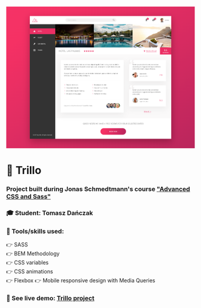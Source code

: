 ![trillo.png](gh/trillo.png)
# 🌴 Trillo
### Project built during Jonas Schmedtmann's course  ["Advanced CSS and Sass"](https://www.udemy.com/course/advanced-css-and-sass/)

### 🎓 Student: Tomasz Dańczak
### 🧰 Tools/skills used:
👉 SASS  
👉 BEM Methodology  
👉 CSS variables  
👉 CSS animations    
👉 Flexbox 
👉 Mobile responsive design with Media Queries  

### 🚀 See live demo: [Trillo project](https://tomaszdanczak.github.io/2-Trillo/)
